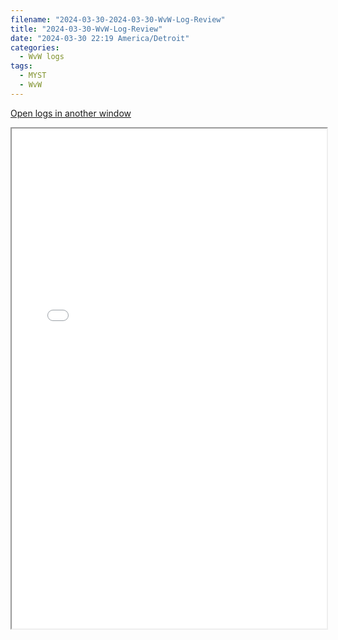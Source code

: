 ```yaml
---
filename: "2024-03-30-2024-03-30-WvW-Log-Review"
title: "2024-03-30-WvW-Log-Review"
date: "2024-03-30 22:19 America/Detroit"
categories:
  - WvW logs
tags:
  - MYST
  - WvW
---
```

 <a href="/assets/wvwlogs/reports20240330.html#20240330-WvW-Log-Review" target="_blank">Open logs in another window</a>

<iframe src="/assets/wvwlogs/reports20240330.html#20240330-WvW-Log-Review" width="100%" height="800" style="display:block; margin: 0 auto;"> </iframe>